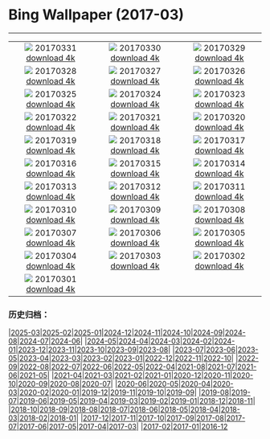 # Bing Wallpaper (2017-03)
**************
| | | |
| :----: | :----: | :----: |
| ![](https://www.bing.com/az/hprichbg/rb/MeerkatAmuck_ZH-CN5734433814_1920x1080.jpg) 20170331 [download 4k](https://www.bing.com/az/hprichbg/rb/MeerkatAmuck_ZH-CN5734433814_UHD.jpg) | ![](https://www.bing.com/az/hprichbg/rb/EarthArt_ZH-CN7715783871_1920x1080.jpg) 20170330 [download 4k](https://www.bing.com/az/hprichbg/rb/EarthArt_ZH-CN7715783871_UHD.jpg) | ![](https://www.bing.com/az/hprichbg/rb/CMLSCNP_ZH-CN12089840072_1920x1080.jpg) 20170329 [download 4k](https://www.bing.com/az/hprichbg/rb/CMLSCNP_ZH-CN12089840072_UHD.jpg) |
| ![](https://www.bing.com/az/hprichbg/rb/BellasArtes_ZH-CN9573521567_1920x1080.jpg) 20170328 [download 4k](https://www.bing.com/az/hprichbg/rb/BellasArtes_ZH-CN9573521567_UHD.jpg) | ![](https://www.bing.com/az/hprichbg/rb/CommonRosefinch_ZH-CN10986839201_1920x1080.jpg) 20170327 [download 4k](https://www.bing.com/az/hprichbg/rb/CommonRosefinch_ZH-CN10986839201_UHD.jpg) | ![](https://www.bing.com/az/hprichbg/rb/Hveravellir_ZH-CN12673758963_1920x1080.jpg) 20170326 [download 4k](https://www.bing.com/az/hprichbg/rb/Hveravellir_ZH-CN12673758963_UHD.jpg) |
| ![](https://www.bing.com/az/hprichbg/rb/WildfireSapling_ZH-CN10766255059_1920x1080.jpg) 20170325 [download 4k](https://www.bing.com/az/hprichbg/rb/WildfireSapling_ZH-CN10766255059_UHD.jpg) | ![](https://www.bing.com/az/hprichbg/rb/SpainSpring_ZH-CN9613370360_1920x1080.jpg) 20170324 [download 4k](https://www.bing.com/az/hprichbg/rb/SpainSpring_ZH-CN9613370360_UHD.jpg) | ![](https://www.bing.com/az/hprichbg/rb/NoronhaTwoBrothers_ZH-CN10642407566_1920x1080.jpg) 20170323 [download 4k](https://www.bing.com/az/hprichbg/rb/NoronhaTwoBrothers_ZH-CN10642407566_UHD.jpg) |
| ![](https://www.bing.com/az/hprichbg/rb/LamarStorm_ZH-CN10021643995_1920x1080.jpg) 20170322 [download 4k](https://www.bing.com/az/hprichbg/rb/LamarStorm_ZH-CN10021643995_UHD.jpg) | ![](https://www.bing.com/az/hprichbg/rb/GuizhouWaterfall_ZH-CN10955906714_1920x1080.jpg) 20170321 [download 4k](https://www.bing.com/az/hprichbg/rb/GuizhouWaterfall_ZH-CN10955906714_UHD.jpg) | ![](https://www.bing.com/az/hprichbg/rb/DrizzlyBear_ZH-CN8074606058_1920x1080.jpg) 20170320 [download 4k](https://www.bing.com/az/hprichbg/rb/DrizzlyBear_ZH-CN8074606058_UHD.jpg) |
| ![](https://www.bing.com/az/hprichbg/rb/TingSakura_ZH-CN14945610051_1920x1080.jpg) 20170319 [download 4k](https://www.bing.com/az/hprichbg/rb/TingSakura_ZH-CN14945610051_UHD.jpg) | ![](https://www.bing.com/az/hprichbg/rb/MatunuskaGlacier_ZH-CN11670641539_1920x1080.jpg) 20170318 [download 4k](https://www.bing.com/az/hprichbg/rb/MatunuskaGlacier_ZH-CN11670641539_UHD.jpg) | ![](https://www.bing.com/az/hprichbg/rb/RiverofLife_ZH-CN8454523790_1920x1080.jpg) 20170317 [download 4k](https://www.bing.com/az/hprichbg/rb/RiverofLife_ZH-CN8454523790_UHD.jpg) |
| ![](https://www.bing.com/az/hprichbg/rb/FiveFingersStrand_ZH-CN9284198785_1920x1080.jpg) 20170316 [download 4k](https://www.bing.com/az/hprichbg/rb/FiveFingersStrand_ZH-CN9284198785_UHD.jpg) | ![](https://www.bing.com/az/hprichbg/rb/MousaBroch_ZH-CN11732543982_1920x1080.jpg) 20170315 [download 4k](https://www.bing.com/az/hprichbg/rb/MousaBroch_ZH-CN11732543982_UHD.jpg) | ![](https://www.bing.com/az/hprichbg/rb/SutroBaths_ZH-CN10530101768_1920x1080.jpg) 20170314 [download 4k](https://www.bing.com/az/hprichbg/rb/SutroBaths_ZH-CN10530101768_UHD.jpg) |
| ![](https://www.bing.com/az/hprichbg/rb/EnhancedPinus_ZH-CN11908142325_1920x1080.jpg) 20170313 [download 4k](https://www.bing.com/az/hprichbg/rb/EnhancedPinus_ZH-CN11908142325_UHD.jpg) | ![](https://www.bing.com/az/hprichbg/rb/HoliMunich_ZH-CN12353152381_1920x1080.jpg) 20170312 [download 4k](https://www.bing.com/az/hprichbg/rb/HoliMunich_ZH-CN12353152381_UHD.jpg) | ![](https://www.bing.com/az/hprichbg/rb/PlungeDiving_ZH-CN11143756334_1920x1080.jpg) 20170311 [download 4k](https://www.bing.com/az/hprichbg/rb/PlungeDiving_ZH-CN11143756334_UHD.jpg) |
| ![](https://www.bing.com/az/hprichbg/rb/BlanchardSprings_ZH-CN10814394195_1920x1080.jpg) 20170310 [download 4k](https://www.bing.com/az/hprichbg/rb/BlanchardSprings_ZH-CN10814394195_UHD.jpg) | ![](https://www.bing.com/az/hprichbg/rb/Dongdaemun_ZH-CN10736487148_1920x1080.jpg) 20170309 [download 4k](https://www.bing.com/az/hprichbg/rb/Dongdaemun_ZH-CN10736487148_UHD.jpg) | ![](https://www.bing.com/az/hprichbg/rb/SvalbardSatellite_ZH-CN11710008487_1920x1080.jpg) 20170308 [download 4k](https://www.bing.com/az/hprichbg/rb/SvalbardSatellite_ZH-CN11710008487_UHD.jpg) |
| ![](https://www.bing.com/az/hprichbg/rb/SuffragetteMuralNZ_ZH-CN11170622518_1920x1080.jpg) 20170307 [download 4k](https://www.bing.com/az/hprichbg/rb/SuffragetteMuralNZ_ZH-CN11170622518_UHD.jpg) | ![](https://www.bing.com/az/hprichbg/rb/WatchtowerSky_ZH-CN8532519791_1920x1080.jpg) 20170306 [download 4k](https://www.bing.com/az/hprichbg/rb/WatchtowerSky_ZH-CN8532519791_UHD.jpg) | ![](https://www.bing.com/az/hprichbg/rb/SteepSheep_ZH-CN8716398488_1920x1080.jpg) 20170305 [download 4k](https://www.bing.com/az/hprichbg/rb/SteepSheep_ZH-CN8716398488_UHD.jpg) |
| ![](https://www.bing.com/az/hprichbg/rb/ButterflyWorld_ZH-CN11273971874_1920x1080.jpg) 20170304 [download 4k](https://www.bing.com/az/hprichbg/rb/ButterflyWorld_ZH-CN11273971874_UHD.jpg) | ![](https://www.bing.com/az/hprichbg/rb/Aoraki_ZH-CN7776353328_1920x1080.jpg) 20170303 [download 4k](https://www.bing.com/az/hprichbg/rb/Aoraki_ZH-CN7776353328_UHD.jpg) | ![](https://www.bing.com/az/hprichbg/rb/SpringbokHerd_ZH-CN11603112082_1920x1080.jpg) 20170302 [download 4k](https://www.bing.com/az/hprichbg/rb/SpringbokHerd_ZH-CN11603112082_UHD.jpg) |
| ![](https://www.bing.com/az/hprichbg/rb/Shiprock_ZH-CN11237156651_1920x1080.jpg) 20170301 [download 4k](https://www.bing.com/az/hprichbg/rb/Shiprock_ZH-CN11237156651_UHD.jpg) |  |  |

### 历史归档：

|[2025-03](2025-03/2025-03.md)|[2025-02](2025-02/2025-02.md)|[2025-01](2025-01/2025-01.md)|[2024-12](2024-12/2024-12.md)|[2024-11](2024-11/2024-11.md)|[2024-10](2024-10/2024-10.md)|[2024-09](2024-09/2024-09.md)|[2024-08](2024-08/2024-08.md)|[2024-07](2024-07/2024-07.md)|[2024-06](2024-06/2024-06.md)|
|[2024-05](2024-05/2024-05.md)|[2024-04](2024-04/2024-04.md)|[2024-03](2024-03/2024-03.md)|[2024-02](2024-02/2024-02.md)|[2024-01](2024-01/2024-01.md)|[2023-12](2023-12/2023-12.md)|[2023-11](2023-11/2023-11.md)|[2023-10](2023-10/2023-10.md)|[2023-09](2023-09/2023-09.md)|[2023-08](2023-08/2023-08.md)|
|[2023-07](2023-07/2023-07.md)|[2023-06](2023-06/2023-06.md)|[2023-05](2023-05/2023-05.md)|[2023-04](2023-04/2023-04.md)|[2023-03](2023-03/2023-03.md)|[2023-02](2023-02/2023-02.md)|[2023-01](2023-01/2023-01.md)|[2022-12](2022-12/2022-12.md)|[2022-11](2022-11/2022-11.md)|[2022-10](2022-10/2022-10.md)|
|[2022-09](2022-09/2022-09.md)|[2022-08](2022-08/2022-08.md)|[2022-07](2022-07/2022-07.md)|[2022-06](2022-06/2022-06.md)|[2022-05](2022-05/2022-05.md)|[2022-04](2022-04/2022-04.md)|[2021-08](2021-08/2021-08.md)|[2021-07](2021-07/2021-07.md)|[2021-06](2021-06/2021-06.md)|[2021-05](2021-05/2021-05.md)|
|[2021-04](2021-04/2021-04.md)|[2021-03](2021-03/2021-03.md)|[2021-02](2021-02/2021-02.md)|[2021-01](2021-01/2021-01.md)|[2020-12](2020-12/2020-12.md)|[2020-11](2020-11/2020-11.md)|[2020-10](2020-10/2020-10.md)|[2020-09](2020-09/2020-09.md)|[2020-08](2020-08/2020-08.md)|[2020-07](2020-07/2020-07.md)|
|[2020-06](2020-06/2020-06.md)|[2020-05](2020-05/2020-05.md)|[2020-04](2020-04/2020-04.md)|[2020-03](2020-03/2020-03.md)|[2020-02](2020-02/2020-02.md)|[2020-01](2020-01/2020-01.md)|[2019-12](2019-12/2019-12.md)|[2019-11](2019-11/2019-11.md)|[2019-10](2019-10/2019-10.md)|[2019-09](2019-09/2019-09.md)|
|[2019-08](2019-08/2019-08.md)|[2019-07](2019-07/2019-07.md)|[2019-06](2019-06/2019-06.md)|[2019-05](2019-05/2019-05.md)|[2019-04](2019-04/2019-04.md)|[2019-03](2019-03/2019-03.md)|[2019-02](2019-02/2019-02.md)|[2019-01](2019-01/2019-01.md)|[2018-12](2018-12/2018-12.md)|[2018-11](2018-11/2018-11.md)|
|[2018-10](2018-10/2018-10.md)|[2018-09](2018-09/2018-09.md)|[2018-08](2018-08/2018-08.md)|[2018-07](2018-07/2018-07.md)|[2018-06](2018-06/2018-06.md)|[2018-05](2018-05/2018-05.md)|[2018-04](2018-04/2018-04.md)|[2018-03](2018-03/2018-03.md)|[2018-02](2018-02/2018-02.md)|[2018-01](2018-01/2018-01.md)|
|[2017-12](2017-12/2017-12.md)|[2017-11](2017-11/2017-11.md)|[2017-10](2017-10/2017-10.md)|[2017-09](2017-09/2017-09.md)|[2017-08](2017-08/2017-08.md)|[2017-07](2017-07/2017-07.md)|[2017-06](2017-06/2017-06.md)|[2017-05](2017-05/2017-05.md)|[2017-04](2017-04/2017-04.md)|[2017-03](2017-03/2017-03.md)|
|[2017-02](2017-02/2017-02.md)|[2017-01](2017-01/2017-01.md)|[2016-12](2016-12/2016-12.md)